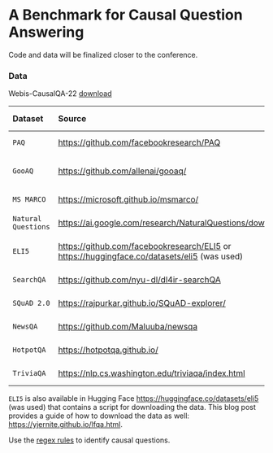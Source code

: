 # A Benchmark for Causal Question Answering

Code and data will be finalized closer to the conference.

### Data

Webis-CausalQA-22 [download](https://webis.de/data.html?q=webis-causalqa-22)

| Dataset           | Source                                  | License                                    | License type                 |
|:------------------|:----------------------------------------|:-------------------------------------------|:-----------------------------|
|`PAQ`              |https://github.com/facebookresearch/PAQ  |https://github.com/facebookresearch/PAQ#data-license |CC BY-SA 3.0         |
|`GooAQ`            |https://github.com/allenai/gooaq/        |https://github.com/allenai/gooaq/blob/main/LICENSE   |Apache License V. 2.0|
|`MS MARCO`         |https://microsoft.github.io/msmarco/     |same as source                                       |Own Terms            |
|`Natural Questions`|https://ai.google.com/research/NaturalQuestions/download |same as source                       |CC BY-SA 3.0         |
|`ELI5`             |https://github.com/facebookresearch/ELI5 or https://huggingface.co/datasets/eli5 (was used)|same as source |Hosting not allowed |
|`SearchQA`         |https://github.com/nyu-dl/dl4ir-searchQA |same as source                                       |No information       |
|`SQuAD 2.0`        |https://rajpurkar.github.io/SQuAD-explorer/ |same as source                                    |CC BY-SA 4.0         |
|`NewsQA`           |https://github.com/Maluuba/newsqa        |same as source                                       |Own Terms            |
|`HotpotQA`         |https://hotpotqa.github.io/              |same as source                                       |CC BY-SA 4.0         |
|`TriviaQA`         |https://nlp.cs.washington.edu/triviaqa/index.html |same as source                              |No information       |

`ELI5` is also available in Hugging Face https://huggingface.co/datasets/eli5 (was used) that contains a script for downloading the data. This blog post provides a guide of how to download the data as well: https://yjernite.github.io/lfqa.html.

Use the [regex rules](rules/causal-rules.ipynb) to identify causal questions.
